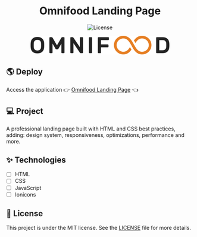 <h1 align="center">
  Omnifood Landing Page
</h1>

<p align="center">
  <img alt="License" src="https://img.shields.io/static/v1?label=license&message=MIT&color=e67e22&labelColor=0A1033"> 
</p>

<div align="center">
<img src='.github/cover.png' alt='cover' height='50'  />
</div>

## 🌎 Deploy

Access the application 👉 [Omnifood Landing Page](https://omnifood-gabrieldoddy.netlify.app/) 👈

## 💻 Project

A professional landing page built with HTML and CSS best practices, adding: design system, responsiveness, optimizations, performance and more.

## ✨ Technologies

- [ ] HTML
- [ ] CSS
- [ ] JavaScript
- [ ] Ionicons

## 📄 License

This project is under the MIT license. See the [LICENSE](LICENSE.md) file for more details.

<br />
